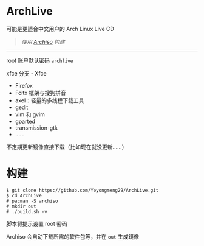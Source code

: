 # ArchLive
可能是更适合中文用户的 Arch Linux Live CD

> *使用 [Archiso](https://wiki.archlinux.org/index.php/Archiso) 构建*

------
root 账户默认密码 `archlive`

xfce 分支 - Xfce

- Firefox
- Fcitx 框架与搜狗拼音
- axel：轻量的多线程下载工具
- gedit
- vim 和 gvim
- gparted
- transmission-gtk
- ……

不定期更新镜像直接下载（比如现在就没更新……）

# 构建

```
$ git clone https://github.com/Yeyongmeng29/ArchLive.git
$ cd ArchLive
# pacman -S archiso
# mkdir out
# ./build.sh -v
```
脚本将提示设置 root 密码

Archiso 会自动下载所需的软件包等，并在 `out` 生成镜像
